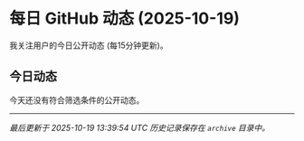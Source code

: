 # 每日 GitHub 动态 (2025-10-19)

我关注用户的今日公开动态 (每15分钟更新)。

## 今日动态

今天还没有符合筛选条件的公开动态。

---
*最后更新于 2025-10-19 13:39:54 UTC*
*历史记录保存在 `archive` 目录中。*
